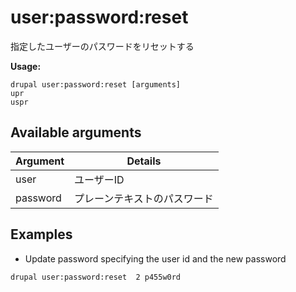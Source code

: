 # user:password:reset
指定したユーザーのパスワードをリセットする

**Usage:**
```
drupal user:password:reset [arguments]
upr
uspr
```

## Available arguments
Argument | Details
---------|-------------
user | ユーザーID
password | プレーンテキストのパスワード

## Examples
* Update password specifying the user id and the new password
```
drupal user:password:reset  2 p455w0rd
```

